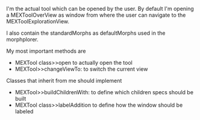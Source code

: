 I'm the actual tool which can be opened by the user. By default I'm opening a MEXToolOverView as window from where the user can navigate to the MEXToolExplorationView.

I also contain the standardMorphs as defaultMorphs used in the morphplorer.

My most important methods are
- MEXTool class>>open					to actually open the tool
- MEXTool>>changeViewTo:			to switch the current view

Classes that inherit from me should implement
- MEXTool>>buildChildrenWith:			to define which children specs should be built
- MEXTool class>>labelAddition			to define how the window should be labeled
			
